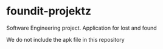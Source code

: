 # foundit-projektz
Software Engineering project. Application for lost and found

We do not include the apk file in this repository
